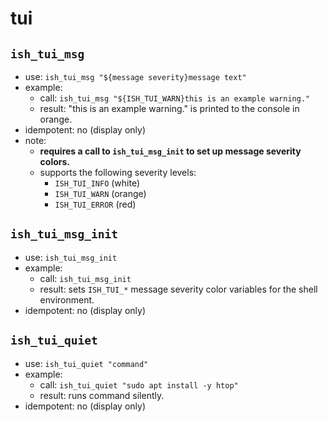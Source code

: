 tui
===

## `ish_tui_msg`

* use: `ish_tui_msg "${message severity}message text"`
* example:
    * call: `ish_tui_msg "${ISH_TUI_WARN}this is an example warning."`
    * result: "this is an example warning." is printed to the console in orange.
* idempotent: no (display only)
* note:
    * **requires a call to `ish_tui_msg_init` to set up message severity colors.**
    * supports the following severity levels:
        * `ISH_TUI_INFO` (white)
        * `ISH_TUI_WARN` (orange)
        * `ISH_TUI_ERROR` (red)

## `ish_tui_msg_init`

* use: `ish_tui_msg_init`
* example:
    * call: `ish_tui_msg_init`
    * result: sets `ISH_TUI_*` message severity color variables for the shell environment.
* idempotent: no (display only)

## `ish_tui_quiet`

* use: `ish_tui_quiet "command"`
* example:
    * call: `ish_tui_quiet "sudo apt install -y htop"`
    * result: runs command silently.
* idempotent: no (display only)
